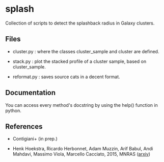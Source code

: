 # splash

Collection of scripts to detect the splashback radius in Galaxy clusters.

## Files

* cluster.py : where the classes cluster_sample and cluster are defined.

* stack.py : plot the stacked profile of a cluster sample, based on cluster_sample.

* reformat.py : saves source cats in a decent format.

## Documentation

You can access every method's docstring by using the help() function in python.

## References

* Contigiani+ (in prep.)

* Henk Hoekstra, Ricardo Herbonnet, Adam Muzzin, Arif Babul, Andi Mahdavi, Massimo Viola, Marcello Cacciato, 2015, MNRAS ([arxiv](https://arxiv.org/abs/1502.01883))
